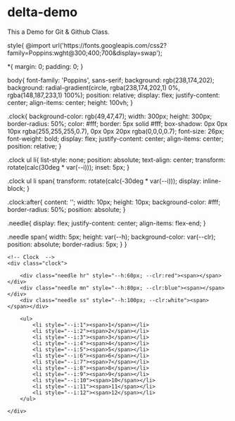 # delta-demo
This a Demo for Git &amp; Github Class.
<!DOCTYPE html>
<html lang="en">
<head>
	<meta charset="UTF-8">
	<meta name="viewport" content="width=device-width, initial-scale=1.0">
	<title>Analog Clock in HTML - CSS - JS</title>
	<!-- Custom CSS -->
	style{
  @import url('https://fonts.googleapis.com/css2?family=Poppins:wght@300;400;700&display=swap');

*{
	margin: 0;
	padding: 0;
}

body{
	font-family: 'Poppins', sans-serif;
	background: rgb(238,174,202);
	background: radial-gradient(circle, rgba(238,174,202,1) 0%, rgba(148,187,233,1) 100%);
	position: relative;
	display: flex;
	justify-content: center;
	align-items: center;
	height: 100vh;
}

.clock{
	background-color: rgb(49,47,47);
	width: 300px;
	height: 300px;
	border-radius: 50%;
	color: #fff;
	border: 5px solid #fff;
	box-shadow: 0px 0px 10px rgba(255,255,255,0.7), 0px 0px 20px rgba(0,0,0,0.7);
	font-size: 26px;
	font-weight: bold;
	display: flex;
	justify-content: center;
	align-items: center;
	position: relative; 
}

.clock ul li{
	list-style: none;
	position: absolute;
	text-align: center;
	transform: rotate(calc(30deg * var(--i)));
	inset: 5px;
}

.clock ul li span{
	transform: rotate(calc(-30deg * var(--i)));
	display: inline-block;
}

.clock:after{
	content: '';
	width: 10px;
	height: 10px;
	background-color: #fff;
	border-radius: 50%;
	position: absolute;
}

.needle{
	display: flex;
	justify-content: center;
	align-items: flex-end;
}

.needle span{
	width: 5px;
	height: var(--h);
	background-color: var(--clr);
	position: absolute;
	border-radius: 5px;
}
  }
</head>
<body>
	
	<!-- Clock  -->
	<div class="clock">
		
		<div class="needle hr" style="--h:60px; --clr:red"><span></span></div>
		<div class="needle mn" style="--h:80px; --clr:blue"><span></span></div>
		<div class="needle ss" style="--h:100px; --clr:white"><span></span></div>

		<ul>
			<li style="--i:1"><span>1</span></li>
			<li style="--i:2"><span>2</span></li>
			<li style="--i:3"><span>3</span></li>
			<li style="--i:4"><span>4</span></li>
			<li style="--i:5"><span>5</span></li>
			<li style="--i:6"><span>6</span></li>
			<li style="--i:7"><span>7</span></li>
			<li style="--i:8"><span>8</span></li>
			<li style="--i:9"><span>9</span></li>
			<li style="--i:10"><span>10</span></li>
			<li style="--i:11"><span>11</span></li>
			<li style="--i:12"><span>12</span></li>
		</ul>
		
	</div>

<!-- Custom JS -->
<script src="script.js">
  function show_clock(){

	let h = document.getElementsByClassName('hr')[0];
	let m = document.getElementsByClassName('mn')[0];
	let s = document.getElementsByClassName('ss')[0];

	let date = new Date(); 

	let hours = date.getHours();
	let minutes = date.getMinutes();
	let seconds = date.getSeconds();

	h.style.transform = `rotate(${30 * hours + minutes/2}deg)`;
	m.style.transform = `rotate(${6 * minutes}deg)`;
	s.style.transform = `rotate(${6 * seconds}deg)`;

	let sound = new Audio('sound.mp3');
	sound.play();
}


setInterval(show_clock, 1000);
</script>
</body>
</html>
